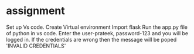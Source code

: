 # assignment
Set up Vs code.
Create Virtual environment 
Import flask
Run the app.py file of python in vs code.
Enter the user-prateek, password-123 and you will be logged in.
If the credentials are wrong then the message will be poped 'INVALID CREDENTIALS' 
